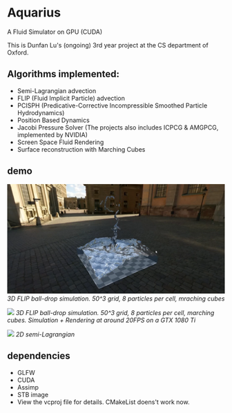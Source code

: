 # Aquarius

A Fluid Simulator on GPU (CUDA)

This is Dunfan Lu's (ongoing) 3rd year project at the CS department of Oxford.

## Algorithms implemented:
* Semi-Lagrangian advection
* FLIP (Fluid Implicit Particle) advection
* PCISPH (Predicative-Corrective Incompressible Smoothed Particle Hydrodynamics)
* Position Based Dynamics
* Jacobi Pressure Solver (The projects also includes ICPCG & AMGPCG, implemented by NVIDIA)
* Screen Space Fluid Rendering
* Surface reconstruction with Marching Cubes

## demo
![](demo/3d_flip_50.png)
*3D FLIP ball-drop simulation. 50^3 grid, 8 particles per cell, mraching cubes*

![](demo/3d_flip_50.gif)
*3D FLIP ball-drop simulation. 50^3 grid, 8 particles per cell, marching cubes. Simulation + Rendering at around 20FPS on a GTX 1080 Ti*

![](demo/recording_0.gif)
*2D semi-Lagrangian*

## dependencies
* GLFW
* CUDA 
* Assimp
* STB image
* View the vcproj file for details. CMakeList doens't work now.

